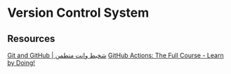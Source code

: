 # Version Control System

## Resources

[Git and GitHub | شخبط وانت متطمن](https://youtu.be/Q6G-J54vgKc?si=ilowqKqUgdwrH9w2)
[GitHub Actions: The Full Course - Learn by Doing!](https://youtube.com/playlist?list=PLArH6NjfKsUhvGHrpag7SuPumMzQRhUKY&si=dUaNmKEJIdEwiIg-)
